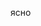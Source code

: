 






































































































































































































































































































































































































































































































































































































































































































































































































































































































































































































































ясно
